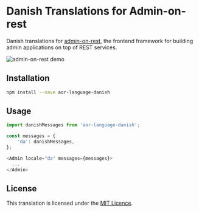 # Danish Translations for Admin-on-rest

Danish translations for [admin-on-rest](https://github.com/marmelab/admin-on-rest), the frontend framework for building admin applications on top of REST services.

![admin-on-rest demo](http://static.marmelab.com/admin-on-rest.gif)

## Installation

```sh
npm install --save aor-language-danish
```

## Usage

```js
import danishMessages from 'aor-language-danish';

const messages = {
    'da': danishMessages,
};

<Admin locale="da" messages={messages}>
  ...
</Admin>
```

## License

This translation is licensed under the [MIT Licence](LICENSE).
